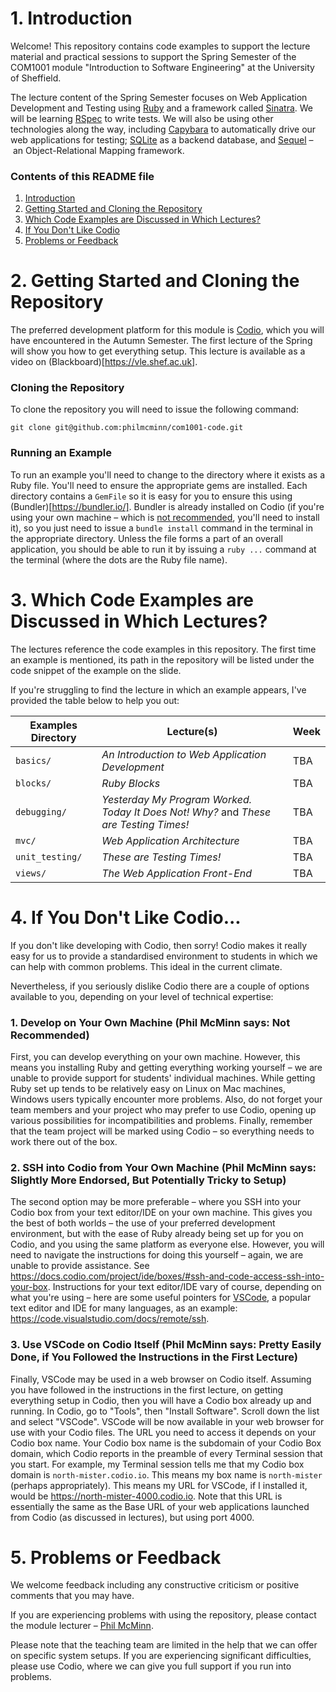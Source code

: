 # 1. Introduction

Welcome! This repository contains code examples to support the lecture material
and practical sessions to support the Spring Semester of the COM1001 module
"Introduction to Software Engineering" at the University of Sheffield.

The lecture content of the Spring Semester focuses on Web Application
Development and Testing using [Ruby](https://www.ruby-lang.org/) and a framework
called [Sinatra](http://sinatrarb.com/). We will be learning
[RSpec](https://rspec.info/) to write tests. We will also be using other
technologies along the way, including
[Capybara](https://teamcapybara.github.io/capybara/) to automatically drive our
web applications for testing; [SQLite](https://www.sqlite.org/) as a backend
database, and [Sequel](https://sequel.jeremyevans.net/) – an Object-Relational
Mapping framework.

### Contents of this README file

1. [Introduction](#1-introduction)
2. [Getting Started and Cloning the Repository](#2-getting-started-and-cloning-the-repository)
3. [Which Code Examples are Discussed in Which Lectures?](#3-which-examples-are-discussed-in-which-lectures)
4. [If You Don't Like Codio](#4-if-you-dont-like-codio)
5. [Problems or Feedback](#5-problems-or-feedback)


# 2. Getting Started and Cloning the Repository

The preferred development platform for this module is
[Codio](https://www.codio.com/), which you will have encountered in the Autumn
Semester. The first lecture of the Spring will show you how to get everything
setup. This lecture is available as a video on
(Blackboard)[https://vle.shef.ac.uk].

### Cloning the Repository

To clone the repository you will need to issue the following command:

``git clone git@github.com:philmcminn/com1001-code.git``

### Running an Example

To run an example you'll need to change to the directory where it exists as a
Ruby file. You'll need to ensure the appropriate gems are installed. Each
directory contains a ``GemFile`` so it is easy for you to ensure this using
(Bundler)[https://bundler.io/]. Bundler is already installed on Codio (if you're
using your own machine – which is [not recommended](#4-if-you-dont-like-codio),
you'll need to install it), so you just need to issue a ``bundle install``
command in the terminal in the appropriate directory. Unless the file forms a
part of an overall application, you should be able to run it by issuing a ``ruby
...`` command at the terminal (where the dots are the Ruby file name).

# 3. Which Code Examples are Discussed in Which Lectures?

The lectures reference the code examples in this repository. The first time an
example is mentioned, its path in the repository will be listed under the code
snippet of the example on the slide. 

If you're struggling to find the lecture in which an example appears, I've provided the
table below to help you out:

| Examples Directory  | Lecture(s)                                                                            | Week |
| ------------------- | ------------------------------------------------------------------------------------- | ---- |
| ``basics/``         | _An Introduction to Web Application Development_                                      | TBA  |
| ``blocks/``         | _Ruby Blocks_                                                                         | TBA  |
| ``debugging/``      | _Yesterday My Program Worked. Today It Does Not! Why?_ and _These are Testing Times!_ | TBA  |
| ``mvc/``            | _Web Application Architecture_                                                        | TBA  |
| ``unit_testing/``   | _These are Testing Times!_                                                            | TBA  |
| ``views/``          | _The Web Application Front-End_                                                       | TBA  |

# 4. If You Don't Like Codio...

If you don't like developing with Codio, then sorry! Codio makes it really easy
for us to provide a standardised environment to students in which we can help
with common problems. This ideal in the current climate.

Nevertheless, if you seriously dislike Codio there are a couple of options
available to you, depending on your level of technical expertise:

### 1. Develop on Your Own Machine (Phil McMinn says: Not Recommended)

First, you can develop everything on your own machine. However, this means you
installing Ruby and getting everything working yourself – we are unable to
provide support for students' individual machines. While getting Ruby set up
tends to be relatively easy on Linux on Mac machines, Windows users typically
encounter more problems. Also, do not forget your team members and your project
who may prefer to use Codio, opening up various possibilities for
incompatibilities and problems. Finally, remember that the team project will be
marked using Codio – so everything needs to work there out of the box.

### 2. SSH into Codio from Your Own Machine (Phil McMinn says: Slightly More Endorsed, But Potentially Tricky to Setup)

The second option may be more preferable – where you SSH into your Codio box
from your text editor/IDE on your own machine. This gives you the best of both
worlds – the use of your preferred development environment, but with the ease of
Ruby already being set up for you on Codio, and you using the same platform as
everyone else. However, you will need to navigate the instructions for doing
this yourself – again, we are unable to provide assistance. See
https://docs.codio.com/project/ide/boxes/#ssh-and-code-access-ssh-into-your-box.
Instructions for your text editor/IDE vary of course, depending on what you're
using – here are some useful pointers for
[VSCode](https://code.visualstudio.com), a popular text editor and IDE for many
languages, as an example: https://code.visualstudio.com/docs/remote/ssh.

### 3. Use VSCode on Codio Itself (Phil McMinn says: Pretty Easily Done, if You Followed the Instructions in the First Lecture)

Finally, VSCode may be used in a web browser on Codio itself. Assuming you have
followed in the instructions in the first lecture, on getting everything setup
in Codio, then you will have a Codio box already up and running. In Codio, go to
"Tools", then "Install Software". Scroll down the list and select "VSCode".
VSCode will be now available in your web browser for use with your Codio files.
The URL you need to access it depends on your Codio box name. Your Codio box
name is the subdomain of your Codio Box domain, which Codio reports in the
preamble of every Terminal session that you start. For example, my Terminal
session tells me that my Codio box domain is ``north-mister.codio.io``. This
means my box name is ``north-mister`` (perhaps appropriately). This means my URL
for VSCode, if I installed it, would be https://north-mister-4000.codio.io. Note
that this URL is essentially the same as the Base URL of your web applications
launched from Codio (as discussed in lectures), but using port 4000.

# 5. Problems or Feedback

We welcome feedback including any constructive criticism or positive comments
that you may have.

If you are experiencing problems with using the repository, please contact the
module lecturer – [Phil McMinn](https://mcminn.io). 

Please note that the teaching team are limited in the help that we can offer on
specific system setups. If you are experiencing significant difficulties, please
use Codio, where we can give you full support if you run into problems. 
